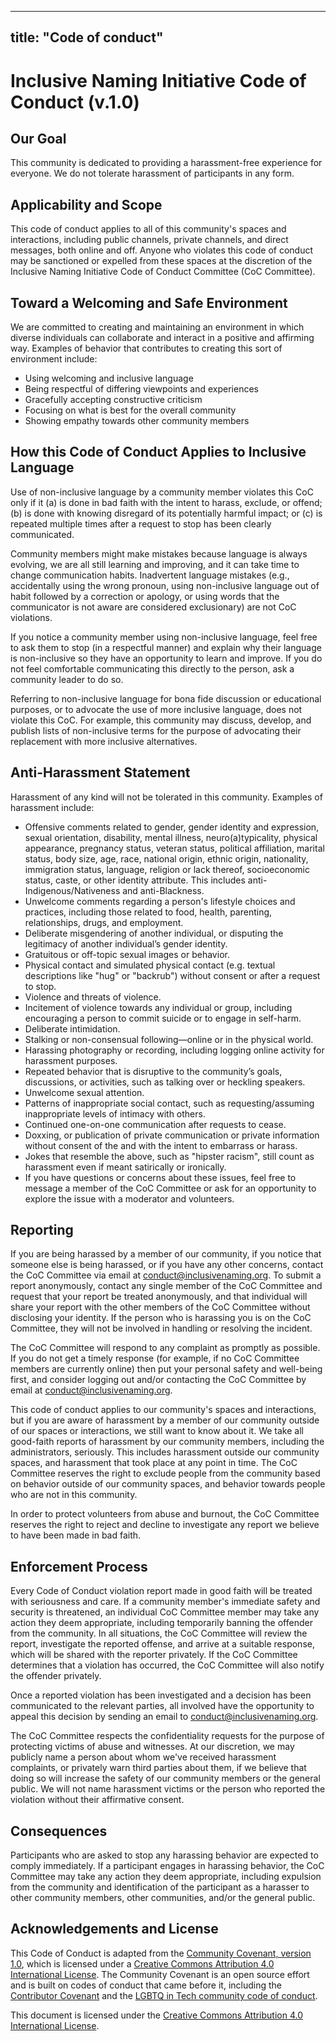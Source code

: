 
---
title: "Code of conduct"
---

# Inclusive Naming Initiative Code of Conduct (v.1.0)

## Our Goal

This community is dedicated to providing a harassment-free experience for everyone. We do not tolerate harassment of participants in any form.

## Applicability and Scope

This code of conduct applies to all of this community's spaces and interactions, including public channels, private channels, and direct messages, both online and off. Anyone who violates this code of conduct may be sanctioned or expelled from these spaces at the discretion of the Inclusive Naming Initiative Code of Conduct Committee (CoC Committee).

## Toward a Welcoming and Safe Environment

We are committed to creating and maintaining an environment in which diverse individuals can collaborate and interact in a positive and affirming way. Examples of behavior that contributes to creating this sort of environment include:

- Using welcoming and inclusive language
- Being respectful of differing viewpoints and experiences
- Gracefully accepting constructive criticism
- Focusing on what is best for the overall community
- Showing empathy towards other community members

## How this Code of Conduct Applies to Inclusive Language

Use of non-inclusive language by a community member violates this CoC only if it (a) is done in bad faith with the intent to harass, exclude, or offend; (b) is done with knowing disregard of its potentially harmful impact; or (c) is repeated multiple times after a request to stop has been clearly communicated.  

Community members might make mistakes because language is always evolving, we are all still learning and improving, and it can take time to change communication habits.  Inadvertent language mistakes (e.g., accidentally using the wrong pronoun, using non-inclusive language out of habit followed by a correction or apology, or using words that the communicator is not aware are considered exclusionary) are not CoC violations.

If you notice a community member using non-inclusive language, feel free to ask them to stop (in a respectful manner) and explain why their language is non-inclusive so they have an opportunity to learn and improve.  If you do not feel comfortable communicating this directly to the person, ask a community leader to do so.  

Referring to non-inclusive language for bona fide discussion or educational purposes, or to advocate the use of more inclusive language, does not violate this CoC.  For example, this community may discuss, develop, and publish lists of non-inclusive terms for the purpose of advocating their replacement with more inclusive alternatives.  

## Anti-Harassment Statement

Harassment of any kind will not be tolerated in this community. Examples of harassment include:
- Offensive comments related to gender, gender identity and expression, sexual orientation, disability, mental illness, neuro(a)typicality, physical appearance, pregnancy status, veteran status, political affiliation, marital status, body size, age, race, national origin, ethnic origin, nationality, immigration status, language, religion or lack thereof, socioeconomic status, caste, or other identity attribute. This includes anti-Indigenous/Nativeness and anti-Blackness.
- Unwelcome comments regarding a person's lifestyle choices and practices, including those related to food, health, parenting, relationships, drugs, and employment.
- Deliberate misgendering of another individual, or disputing the legitimacy of another individual’s gender identity.
- Gratuitous or off-topic sexual images or behavior.
- Physical contact and simulated physical contact (e.g. textual descriptions like "hug" or "backrub") without consent or after a request to stop.
- Violence and threats of violence.
- Incitement of violence towards any individual or group, including encouraging a person to commit suicide or to engage in self-harm.
- Deliberate intimidation.
- Stalking or non-consensual following—online or in the physical world.
- Harassing photography or recording, including logging online activity for harassment purposes.
- Repeated behavior that is disruptive to the community’s goals, discussions, or activities, such as talking over or heckling speakers.
- Unwelcome sexual attention.
- Patterns of inappropriate social contact, such as requesting/assuming inappropriate levels of intimacy with others.
- Continued one-on-one communication after requests to cease.
- Doxxing, or publication of private communication or private information without consent of the  and with the intent to embarrass or harass.
- Jokes that resemble the above, such as "hipster racism", still count as harassment even if meant satirically or ironically.
- If you have questions or concerns about these issues, feel free to message a member of the CoC Committee or ask for an opportunity to explore the issue with a moderator and volunteers.

## Reporting

If you are being harassed by a member of our community, if you notice that someone else is being harassed, or if you have any other concerns, contact the CoC Committee via email at conduct@inclusivenaming.org. To submit a report anonymously, contact any single member of the CoC Committee and request that your report be treated anonymously, and that individual will share your report with the other members of the CoC Committee without disclosing your identity. If the person who is harassing you is on the CoC Committee, they will not be involved in handling or resolving the incident.

The CoC Committee will respond to any complaint as promptly as possible. If you do not get a timely response (for example, if no CoC Committee members are currently online) then put your personal safety and well-being first, and consider logging out and/or contacting the CoC Committee by email at [conduct@inclusivenaming.org](mailto:conduct@inclusivenaming.org).

This code of conduct applies to our community's spaces and interactions, but if you are aware of harassment by a member of our community outside of our spaces or interactions, we still want to know about it. We take all good-faith reports of harassment by our community members, including the administrators, seriously. This includes harassment outside our community spaces, and harassment that took place at any point in time. The CoC Committee reserves the right to exclude people from the community based on behavior outside of our community spaces, and behavior towards people who are not in this community.

In order to protect volunteers from abuse and burnout, the CoC Committee reserves the right to reject and decline to investigate any report we believe to have been made in bad faith. 

## Enforcement Process

Every Code of Conduct violation report made in good faith will be treated with seriousness and care. If a community member's immediate safety and security is threatened, an individual CoC Committee member may take any action they deem appropriate, including temporarily banning the offender from the community. In all situations, the CoC Committee will review the report, investigate the reported offense, and arrive at a suitable response, which will be shared with the reporter privately.  If the CoC Committee determines that a violation has occurred, the CoC Committee will also notify the offender privately. 

Once a reported violation has been investigated and a decision has been communicated to the relevant parties, all involved have the opportunity to appeal this decision by sending an email to conduct@inclusivenaming.org.  

The CoC Committee respects the confidentiality requests for the purpose of protecting victims of abuse and witnesses. At our discretion, we may publicly name a person about whom we've received harassment complaints, or privately warn third parties about them, if we believe that doing so will increase the safety of our community members or the general public. We will not name harassment victims or the person who reported the violation without their affirmative consent.

## Consequences

Participants who are asked to stop any harassing behavior are expected to comply immediately. If a participant engages in harassing behavior, the CoC Committee may take any action they deem appropriate, including expulsion from the community and identification of the participant as a harasser to other community members, other communities, and/or the general public.  

## Acknowledgements and License

This Code of Conduct is adapted from the [Community Covenant, version 1.0](http://community-covenant.net), which is licensed under a [Creative Commons Attribution 4.0 International License](https://creativecommons.org/licenses/by/4.0/). The Community Covenant is an open source effort and is built on codes of conduct that came before it, including the [Contributor Covenant](http://contributor-covenant.org/) and the [LGBTQ in Tech community code of conduct](http://lgbtq.technology/coc.html).

This document is licensed under the [Creative Commons Attribution 4.0 International License](https://creativecommons.org/licenses/by/4.0/).

